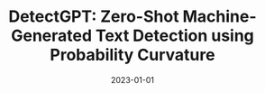 ---
title: "DetectGPT: Zero-Shot Machine-Generated Text Detection using Probability Curvature"

authors:
- Eric Mitchell
- Yoonho Lee
- Sasha Khazatsky
- Christopher D. Manning
- Chelsea Finn

date: "2023-01-01"

publication: "ICML (Oral)"

links:
    pdf: https://arxiv.org/pdf/2301.11305v1.pdf
    website: https://ericmitchell.ai/detectgpt/
    demo: https://detectgpt.ericmitchell.ai
---